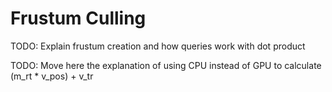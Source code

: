 # Frustum Culling

TODO: Explain frustum creation and how queries work with dot product

TODO: Move here the explanation of using CPU instead of GPU to calculate (m_rt * v_pos) + v_tr